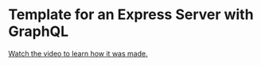 # Template for an Express Server with GraphQL

[Watch the video to learn how it was made.](https://youtu.be/n-Mb2HiFVKc)
